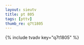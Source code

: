 ```yaml
--- 
layout: sieutv
title: pt 805
tags: [pttv]
thumb_re: q7t1805
---
```

{% include tvadv key="q7t1805" %} 
